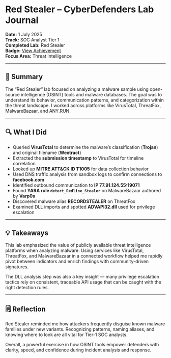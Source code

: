 # Red Stealer – CyberDefenders Lab Journal  
**Date:** 1 July 2025  
**Track:** SOC Analyst Tier 1  
**Completed Lab:** Red Stealer  
**Badge:** [View Achievement](https://cyberdefenders.org/blueteam-ctf-challenges/achievements/suryansh7s/red-stealer/)  
**Focus Area:** Threat Intelligence

---

## 🧠 Summary

The “Red Stealer” lab focused on analyzing a malware sample using open-source intelligence (OSINT) tools and malware databases. The goal was to understand its behavior, communication patterns, and categorization within the threat landscape. I worked across platforms like VirusTotal, ThreatFox, MalwareBazaar, and ANY.RUN.

---

## 🔍 What I Did

- Queried **VirusTotal** to determine the malware’s classification (**Trojan**) and original filename (**Wextract**)  
- Extracted the **submission timestamp** to VirusTotal for timeline correlation  
- Looked up **MITRE ATT&CK ID T1005** for data collection behavior  
- Used DNS traffic analysis from sandbox logs to confirm connections to **facebook.com**  
- Identified outbound communication to **IP 77.91.124.55:19071**  
- Found **YARA rule `detect_Redline_Stealer`** on MalwareBazaar authored by **Varp0s**  
- Discovered malware alias **RECORDSTEALER** on ThreatFox  
- Examined DLL imports and spotted **ADVAPI32.dll** used for privilege escalation

---

## 💡 Takeaways

This lab emphasized the value of publicly available threat intelligence platforms when analyzing malware. Using services like VirusTotal, ThreatFox, and MalwareBazaar in a connected workflow helped me rapidly pivot between indicators and enrich findings with community-driven signatures.

The DLL analysis step was also a key insight — many privilege escalation tactics rely on consistent, traceable API usage that can be caught with the right detection rules.

---

## 🗒️ Reflection

Red Stealer reminded me how attackers frequently disguise known malware families under new variants. Recognizing patterns, naming aliases, and knowing where to look are all vital for Tier-1 SOC analysts.

Overall, a powerful exercise in how OSINT tools empower defenders with clarity, speed, and confidence during incident analysis and response.
